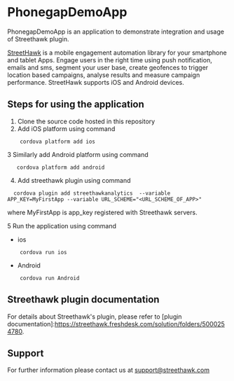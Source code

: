 # PhonegapDemoApp

PhonegapDemoApp is an application to demonstrate integration and usage of Streethawk plugin. 

[StreetHawk] is a mobile engagement automation library for your smartphone and tablet Apps.
Engage users in the right time using push notification, emails and sms, segment your user base, create geofences to trigger location based campaigns, analyse results and measure campaign performance. 
StreetHawk supports iOS and Android devices. 


## Steps for using the application
1. Clone the source code hosted in this repository
2. Add iOS platform using command

```  
    cordova platform add ios
```

3 Similarly add Android platform using command

```
   cordova platform add android
```

4. Add streethawk plugin using command

```
  cordova plugin add streethawkanalytics  --variable APP_KEY=MyFirstApp --variable URL_SCHEME="<URL_SCHEME_OF_APP>"

```
  where MyFirstApp is app_key registered with Streethawk servers.
  
5 Run the application using command 

* ios

```    
    cordova run ios
```   
    
* Android
   
```   
    cordova run Android
```    
## Streethawk plugin documentation
For details about Streethawk's plugin, please refer to [plugin documentation]:https://streethawk.freshdesk.com/solution/folders/5000254780. 

## Support
 For further information please contact us at support@streethawk.com  
  
[Streethawk]:http://streethawk.com/
[documentation]:http://api.streethawk.com/v1/docs/phonegap-introduction.html
